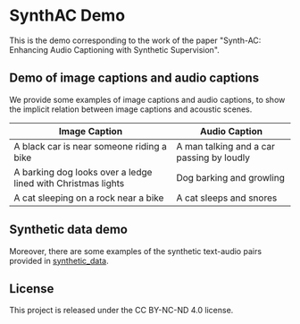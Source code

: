 # SynthAC Demo

This is the demo corresponding to the work of the paper "Synth-AC: Enhancing Audio Captioning with Synthetic Supervision".

## Demo of image captions and audio captions

We provide some examples of image captions and audio captions, to show the implicit relation between image captions and acoustic scenes.

| Image Caption                                                | Audio Caption                             |
| ------------------------------------------------------------ | ----------------------------------------- |
| A black car is near someone riding a bike                    | A man talking and a car passing by loudly |
| A barking dog looks over a ledge lined with Christmas lights | Dog barking and growling                  |
| A cat sleeping on a rock near a bike                         | A cat sleeps and snores                   |


## Synthetic data demo

Moreover, there are some examples of the synthetic text-audio pairs provided in [synthetic_data](./synthetic_data/).  

## License

This project is released under the CC BY-NC-ND 4.0 license.
